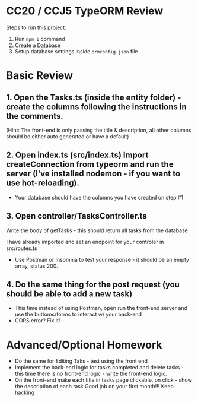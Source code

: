 # CC20 / CCJ5 TypeORM Review

Steps to run this project:

1. Run `npm i` command
2. Create a Database
3. Setup database settings inside `ormconfig.json` file

# Basic Review

## 1. Open the Tasks.ts (inside the entity folder) - create the columns following the instructions in the comments.
(Hint: The front-end is only passing the title & description, all other columns should be either auto generated or have a default)

## 2. Open index.ts (src/index.ts) Import createConnection from typeorm and run the server (I've installed nodemon - if you want to use hot-reloading).

- Your database should have the columns you have created on step #1

## 3. Open controller/TasksController.ts 

 Write the body of getTasks - this should return all tasks from the database
 
 I have already imported and set an endpoint for your controler in src/routes.ts
 
 - Use Postman or Insomnia to test your response - it should be an empty array, status 200.

## 4. Do the same thing for the post request (you should be able to add a new task)

- This time instead of using Postman, open run the front-end server and use the buttoms/forms to interact w/ your back-end
- CORS error? Fix it!

# Advanced/Optional Homework

- Do the same for Editing Taks - test using the front end
- Implement the back-end logic for tasks completed and delete tasks - this time there is no front-end logic - write the front-end logic.
- On the front-end make each title in tasks page clickable, on click - show the description of each task 
Good job on your first month!!!
Keep hacking


